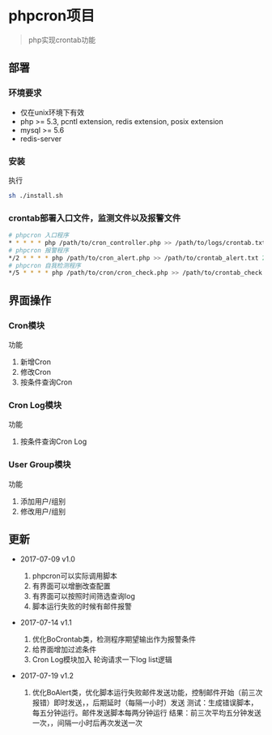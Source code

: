 # phpcron项目

> php实现crontab功能

## 部署

### 环境要求
- 仅在unix环境下有效
- php >= 5.3, pcntl extension, redis extension, posix extension
- mysql >= 5.6
- redis-server

### 安装
执行 
```bash
sh ./install.sh
```

### crontab部署入口文件，监测文件以及报警文件
```bash
# phpcron 入口程序
* * * * * php /path/to/cron_controller.php >> /path/to/logs/crontab.txt 2>&1
# phpcron 报警程序
*/2 * * * * php /path/to/cron_alert.php >> /path/to/crontab_alert.txt 2>&1
# phpcron 自我检测程序
*/5 * * * * php /path/to/cron/cron_check.php >> /path/to/crontab_check.txt 2>&1
```


## 界面操作

### Cron模块
功能
1. 新增Cron
2. 修改Cron
3. 按条件查询Cron

### Cron Log模块
功能
1. 按条件查询Cron Log

### User Group模块
功能
1. 添加用户/组别
2. 修改用户/组别

## 更新

- 2017-07-09    v1.0

    1. phpcron可以实际调用脚本
    2. 有界面可以增删改查配置
    3. 有界面可以按照时间筛选查询log
    4. 脚本运行失败的时候有邮件报警

- 2017-07-14    v1.1
    
    1. 优化BoCrontab类，检测程序期望输出作为报警条件
    2. 给界面增加过滤条件
    3. Cron Log模块加入 轮询请求一下log list逻辑

- 2017-07-19    v1.2

    1. 优化BoAlert类，优化脚本运行失败邮件发送功能，控制邮件开始（前三次报错）即时发送，，后期延时（每隔一小时）发送
    测试：生成错误脚本，每五分钟运行。邮件发送脚本每两分钟运行
    结果：前三次平均五分钟发送一次，，间隔一小时后再次发送一次